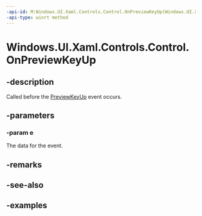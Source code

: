```yaml
---
-api-id: M:Windows.UI.Xaml.Controls.Control.OnPreviewKeyUp(Windows.UI.Xaml.Input.KeyRoutedEventArgs)
-api-type: winrt method
---
```


<!-- Method syntax.
virtual protected void Control.OnPreviewKeyUp(KeyRoutedEventArgs e)
-->

# Windows.UI.Xaml.Controls.Control.OnPreviewKeyUp

## -description

Called before the [PreviewKeyUp](../windows.ui.xaml/uielement_previewkeyup.md) event occurs.



## -parameters
### -param e

The data for the event.

## -remarks

## -see-also

## -examples

